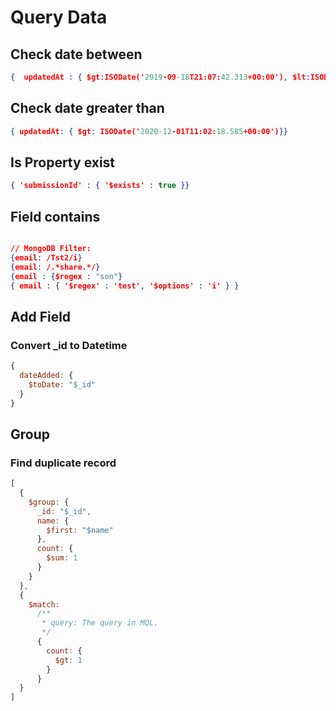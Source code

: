 # Query Data

## Check date between
```json
{  updatedAt : { $gt:ISODate('2019-09-18T21:07:42.313+00:00'), $lt:ISODate('2019-09-20T21:08:42.313+00:00')  }  }
```

## Check date greater than
```json
{ updatedAt: { $gt: ISODate('2020-12-01T11:02:18.585+00:00')}}
```

## Is Property exist
```json
{ 'submissionId' : { '$exists' : true }}
```

## Field contains
```json

// MongoDB Filter:
{email: /Tst2/i}
{email: /.*share.*/}
{email : {$regex : "son"}
{ email : { '$regex' : 'test', '$options' : 'i' } }
```

## Add Field
### Convert _id to Datetime
```js
{
  dateAdded: {
    $toDate: "$_id"
  }
}
```

## Group
### Find duplicate record
```js
[
  {
    $group: {
      _id: "$_id",
      name: {
        $first: "$name"
      },
      count: {
        $sum: 1
      }
    }
  },
  {
    $match:
      /**
       * query: The query in MQL.
       */
      {
        count: {
          $gt: 1
        }
      }
  }
]
```
